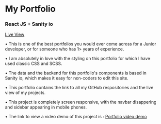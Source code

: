 <h1> My Portfolio  </h1> 

<h3> React JS + Sanity io </h3> 

<p>  <a href="https://lively-mermaid-75487c.netlify.app/"> Live View </a> </p>

<p>  • This is one of the best portfolios you would ever come across for a Junior developer, or for someone who has 1> years of experience. </p>

<p>  • I am absolutely in love with the styling on this portfolio for which I have used classic CSS and SCSS. </p>

<p>  • The data and the backend for this portfolio's components is based in Sanity io, which makes it easy for non-coders to edit this site. </p>

<p>  • This portfolio contains the link to all my GitHub respositories and the live view of my projects. </p>

<p>  • This project is completely screen responsive, with the navbar disappering and sidebar appearing in mobile phones. </p>

<p>  • The link to view a video demo of this project is : <a href="https://youtu.be/Fg2ncxoZ9fk"> Portfolio video demo </a> </p>
